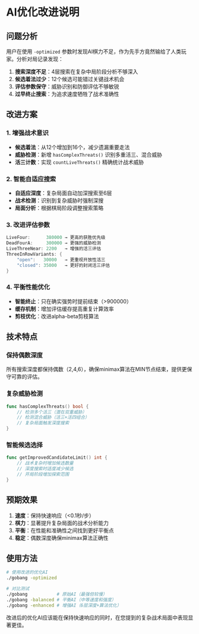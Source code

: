 # AI优化改进说明

## 问题分析

用户在使用 `-optimized` 参数时发现AI棋力不足，作为先手方竟然输给了人类玩家。分析对局记录发现：

1. **搜索深度不足**：4层搜索在复杂中局阶段分析不够深入
2. **候选着法过少**：12个候选可能错过关键战术机会  
3. **评估参数保守**：威胁识别和防御评估不够敏锐
4. **过早终止搜索**：为追求速度牺牲了战术准确性

## 改进方案

### 1. 增强战术意识
- **候选着法**：从12个增加到16个，减少遗漏重要走法
- **威胁检测**：新增 `hasComplexThreats()` 识别多重活三、混合威胁
- **活三计数**：实现 `countLiveThreats()` 精确统计战术威胁

### 2. 智能自适应搜索
- **自适应深度**：复杂局面自动加深搜索至6层
- **战术检测**：识别到复杂威胁时强制深搜
- **局面分析**：根据棋局阶段调整搜索策略

### 3. 改进评估参数
```go
LiveFour:      380000 → 更高的获胜优先级
DeadFourA:     300000 → 更强的威胁检测  
LiveThreeNear: 2200   → 增强的活三评估
ThreeInRowVariants: {
    "open":   30000   → 更重视开放性活三
    "closed": 35000   → 更好的封闭活三评估
}
```

### 4. 平衡性能优化
- **智能终止**：只在确实强势时提前结束（>900000）
- **缓存机制**：增加评估缓存提高重复计算效率
- **剪枝优化**：改进alpha-beta剪枝算法

## 技术特点

### 保持偶数深度
所有搜索深度都保持偶数（2,4,6），确保minimax算法在MIN节点结束，提供更保守可靠的评估。

### 复杂威胁检测
```go
func hasComplexThreats() bool {
    // 检测多个活三（潜在双重威胁）
    // 检测混合威胁（活三+活四组合）
    // 复杂局面触发深度搜索
}
```

### 智能候选选择
```go
func getImprovedCandidateLimit() int {
    // 战术复杂时增加候选数量
    // 深度搜索时适度减少候选
    // 开局阶段增加探索范围
}
```

## 预期效果

1. **速度**：保持快速响应（<0.1秒/步）
2. **棋力**：显著提升复杂局面的战术分析能力
3. **平衡**：在性能和准确性之间找到更好平衡点
4. **稳定**：偶数深度确保minimax算法正确性

## 使用方法

```bash
# 使用改进的优化AI
./gobang -optimized

# 对比测试
./gobang           # 原始AI（最强但较慢）
./gobang -balanced # 平衡AI（中等速度和强度）
./gobang -enhanced # 增强AI（6层深度+算法优化）
```

改进后的优化AI应该能在保持快速响应的同时，在您提到的复杂战术局面中表现显著更佳。